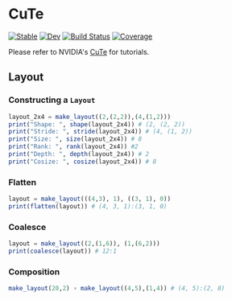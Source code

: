 # CuTe

[![Stable](https://img.shields.io/badge/docs-stable-blue.svg)](https://YichengDWu.github.io/CuTe.jl/stable/)
[![Dev](https://img.shields.io/badge/docs-dev-blue.svg)](https://YichengDWu.github.io/CuTe.jl/dev/)
[![Build Status](https://github.com/YichengDWu/CuTe.jl/actions/workflows/CI.yml/badge.svg?branch=main)](https://github.com/YichengDWu/CuTe.jl/actions/workflows/CI.yml?query=branch%3Amain)
[![Coverage](https://codecov.io/gh/YichengDWu/CuTe.jl/branch/main/graph/badge.svg)](https://codecov.io/gh/YichengDWu/CuTe.jl)

Please refer to NVIDIA's [CuTe](https://github.com/NVIDIA/cutlass/blob/main/media/docs/cute/00_quickstart.md) for tutorials.

## Layout
### Constructing a `Layout`

```julia
layout_2x4 = make_layout((2,(2,2)),(4,(1,2)))
print("Shape: ", shape(layout_2x4)) # (2, (2, 2))
print("Stride: ", stride(layout_2x4)) # (4, (1, 2))
print("Size: ", size(layout_2x4)) # 8 
print("Rank: ", rank(layout_2x4)) #2
print("Depth: ", depth(layout_2x4)) # 2
print("Cosize: ", cosize(layout_2x4)) # 8
```

### Flatten
```julia
layout = make_layout(((4,3), 1), ((3, 1), 0))
print(flatten(layout)) # (4, 3, 1):(3, 1, 0)
```

### Coalesce

```julia
layout = make_layout((2,(1,6)), (1,(6,2)))
print(coalesce(layout)) # 12:1
```

### Composition
```julia
make_layout(20,2) ∘ make_layout((4,5),(1,4)) # (4, 5):(2, 8)
```